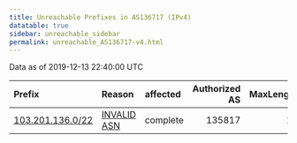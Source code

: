 ```yaml
---
title: Unreachable Prefixes in AS136717 (IPv4)
datatable: true
sidebar: unreachable_sidebar
permalink: unreachable_AS136717-v4.html
---
```


Data as of 2019-12-13 22:40:00 UTC


<div class="datatable-begin"></div>

| Prefix                                                     | Reason                                                                                                   | affected   |   Authorized AS |   MaxLength | Anchor                                       |   unreachable /24s |
|:-----------------------------------------------------------|:---------------------------------------------------------------------------------------------------------|:-----------|----------------:|------------:|:---------------------------------------------|-------------------:|
| [103.201.136.0/22](https://stat.ripe.net/103.201.136.0/22) | [INVALID ASN](https://rpki-validator.ripe.net/announcement-preview?asn=AS136717&prefix=103.201.136.0/22) | complete   |          135817 |          22 | [APNIC](unreachable_APNIC_RPKI_Root-v4.html) |                  4 |

<div class="datatable-end"></div>